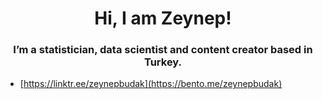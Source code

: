 <h1 align="center">Hi, I am Zeynep! </h1>
<h3 align="center">I’m a statistician, data scientist and content creator based in Turkey. </h3>

- [https://linktr.ee/zeynepbudak](https://bento.me/zeynepbudak)
